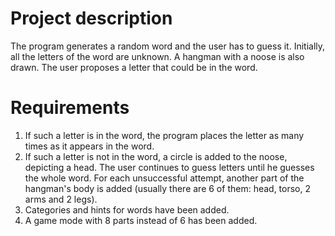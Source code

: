 # Project description #
The program generates a random word and the user has to guess it. Initially, all the letters of the word are unknown. A hangman with a noose is also drawn. The user proposes a letter that could be in the word.
# Requirements #
1. If such a letter is in the word, the program places the letter as many times as it appears in the word.
2. If such a letter is not in the word, a circle is added to the noose, depicting a head. The user continues to guess letters until he guesses the whole word. 
For each unsuccessful attempt, another part of the hangman's body is added (usually there are 6 of them: head, torso, 2 arms and 2 legs).
3. Categories and hints for words have been added.
4. A game mode with 8 parts instead of 6 has been added.
